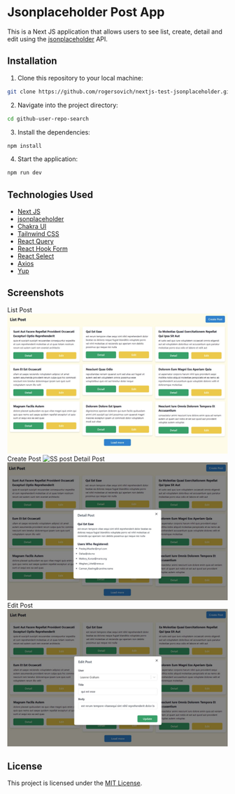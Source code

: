 # Jsonplaceholder Post App

This is a Next JS application that allows users to see list, create, detail and edit using the [jsonplaceholder](https://jsonplaceholder.typicode.com/) API.

## Installation

1. Clone this repository to your local machine:

```bash
git clone https://github.com/rogersovich/nextjs-test-jsonplaceholder.git
```

2. Navigate into the project directory:

```bash
cd github-user-repo-search
```

3. Install the dependencies:

```bash
npm install
```

4. Start the application:

```bash
npm run dev
```

## Technologies Used
- [Next JS](https://nextjs.org/)
- [jsonplaceholder](https://jsonplaceholder.typicode.com/)
- [Chakra UI](https://chakra-ui.com/)
- [Tailnwind CSS](https://tailwindcss.com/)
- [React Query](https://tanstack.com/query/v5/)
- [React Hook Form](https://react-hook-form.com/get-started/)
- [React Select](https://react-select.com/home)
- [Axios](https://axios-http.com/docs/intro)
- [Yup](https://github.com/jquense/yup)

## Screenshots

List Post
![SS list](/public/img/json-test-list.jpg)
Create Post
![SS post](/public/img/json-test-post.jpg)
Detail Post
![SS detail](/public/img/json-test-detail.jpg)
Edit Post
![SS edit](/public/img/json-test-edit.jpg)

## License

This project is licensed under the [MIT License](LICENSE).
